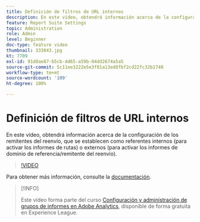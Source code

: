 ```yaml
---
title: Definición de filtros de URL internos
description: En este vídeo, obtendrá información acerca de la configuración de los remitentes del reenvío, que se establecen como referentes internos (para activar los informes de rutas) o externos (para activar los informes de dominio de referencia/remitente del reenvío).
feature: Report Suite Settings
topic: Administration
role: Admin
level: Beginner
doc-type: feature video
thumbnail: 333043.jpg
kt: 7709
exl-id: 91d8ae87-b5cb-4d65-a59b-04dd2674a5a5
source-git-commit: 5c11ee3222e5e3f81a13ed8fbf2cd22fc32b1740
workflow-type: tm+mt
source-wordcount: '109'
ht-degree: 100%

---
```


# Definición de filtros de URL internos

En este vídeo, obtendrá información acerca de la configuración de los remitentes del reenvío, que se establecen como referentes internos (para activar los informes de rutas) o externos (para activar los informes de dominio de referencia/remitente del reenvío).

>[!VIDEO](https://video.tv.adobe.com/v/333043/?quality=12&learn=on)

Para obtener más información, consulte la [documentación](https://experienceleague.adobe.com/docs/analytics/admin/admin-tools/internal-url-filter-admin.html?lang=es).

>[!INFO]
>
> Este vídeo forma parte del curso [Configuración y administración de grupos de informes en Adobe Analytics](https://experienceleague.adobe.com/?recommended=Analytics-A-1-2021.1.administration&amp;lang=es), disponible de forma gratuita en Experience League.